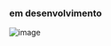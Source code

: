 ### em desenvolvimento

![image](https://user-images.githubusercontent.com/35054595/189437609-b284bd44-2ec0-4ca1-a417-05b42c5c9b5f.png)
